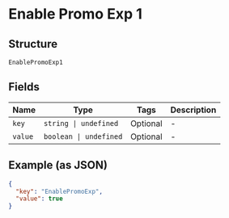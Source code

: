 
# Enable Promo Exp 1

## Structure

`EnablePromoExp1`

## Fields

| Name | Type | Tags | Description |
|  --- | --- | --- | --- |
| `key` | `string \| undefined` | Optional | - |
| `value` | `boolean \| undefined` | Optional | - |

## Example (as JSON)

```json
{
  "key": "EnablePromoExp",
  "value": true
}
```

